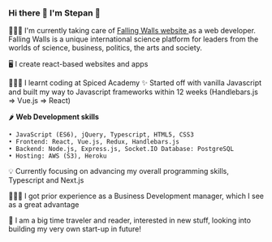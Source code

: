 ### Hi there 👋 I'm Stepan 👾

<!--
**orlovstepan/orlovstepan** is a ✨ _special_ ✨ repository because its `README.md` (this file) appears on your GitHub profile.

Here are some ideas to get you started:

- 🔭 I’m currently working on ...
- 🌱 I’m currently learning ...
- 👯 I’m looking to collaborate on ...
- 🤔 I’m looking for help with ...
- 💬 Ask me about ...
- 📫 How to reach me: ...
- 😄 Pronouns: ...
- ⚡ Fun fact: ...
-->

🧑🏻‍💻 I'm currently taking care of <a href="https://falling-walls.com/"> Falling Walls website </a> as a web developer. Falling Walls is a unique international science platform for leaders from the worlds of science, business, politics, the arts and society.

🖥️ I create react-based websites and apps

🧑🏻‍🎓 I learnt coding at Spiced Academy ✨ Started off with vanilla Javascript and built my way to Javascript frameworks within 12 weeks (Handlebars.js => Vue.js => React) 

🌶️ <strong> Web Development skills </strong>

    • JavaScript (ES6), jQuery, Typescript, HTML5, CSS3
    • Frontend: React, Vue.js, Redux, Handlebars.js
    • Backend: Node.js, Express.js, Socket.IO Database: PostgreSQL
    • Hosting: AWS (S3), Heroku
    
 💡 Currently focusing on advancing my overall programming skills, Typescript and Next.js
    
 🧑🏻‍💼 I got prior experience as a Business Development manager, which I see as a great advantage
 
 🪩 I am a big time traveler and reader, interested in new stuff, looking into building my very own start-up in future! 
